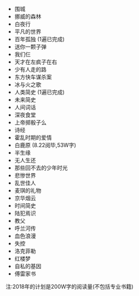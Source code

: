 - 围城
- 挪威的森林
- 白夜行
- 平凡的世界
- 百年孤独  (1遍已完成)
- 送你一颗子弹
- 我们仨
- 天才在左疯子在右
- 少有人走的路
- 东方快车谋杀案
- 冰与火之歌
- 人类简史 (1遍已完成)
- 未来简史  
- 人间词话
- 深夜食堂
- 上帝掷骰子么
- 诗经
- 霍乱时期的爱情
- 白鹿原 (8.22阅毕,53W字) 
- 半生缘
- 无人生还
- 那些回不去的少年时光
- 悲惨世界
- 乱世佳人
- 麦琪的礼物
- 京华烟云
- 时间简史
- 陆犯焉识
- 教父
- 呼兰河传
- 血色浪漫
- 失控
- 洛克菲勒
- 红楼梦
- 自私的基因
- 傅雷家书

注:2018年的计划是200W字的阅读量(不包括专业书籍)